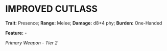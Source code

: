 # IMPROVED CUTLASS

**Trait:** Presence; **Range:** Melee; **Damage:** d8+4 phy; **Burden:** One-Handed

**Feature:** -

*Primary Weapon - Tier 2*